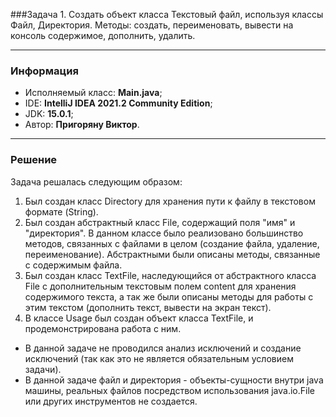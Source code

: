 ###Задача 1.
Создать объект класса Текстовый файл, используя классы Файл, Директория. Методы: создать, переименовать,
вывести на консоль содержимое, дополнить, удалить.

___
### Информация
* Исполняемый класс: **Main.java**;
* IDE: **IntelliJ IDEA 2021.2 Community Edition**;
* JDK: **15.0.1**;
* Автор: **Пригоряну Виктор**.

___
### Решение
Задача решалась следующим образом:
1) Был создан класс Directory для хранения пути к файлу в текстовом формате (String).
2) Был создан абстрактный класс File, содержащий поля "имя" и "директория". В данном классе было реализовано большинство методов, связанных с файлами в целом (создание файла, удаление, переименование). Абстрактными были описаны методы, связанные с содержимым файла.
3) Был создан класс TextFile, наследующийся от абстрактного класса File с дополнительным текстовым полем content для хранения содержимого текста, а так же были описаны методы для работы с этим текстом (дополнить текст, вывести на экран текст).
4) В классе Usage был создан объект класса TextFile, и продемонстрирована работа с ним.

* В данной задаче не проводился анализ исключений и создание исключений (так как это не является обязательным условием задачи).
* В данной задаче файл и директория - объекты-сущности внутри java машины, реальных файлов посредством использования java.io.File или других инструментов не создается. 
